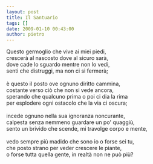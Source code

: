 ```yaml
---
layout: post
title: Il Santuario
tags: []
date: 2009-01-10 00:43:00
author: pietro
---
```

Questo germoglio che vive ai miei piedi,<br/>crescerà al nascosto dove al sicuro sarà,<br/>dove cade lo sguardo mentre non lo vedi,<br/>senti che distruggi, ma non ci si fermerà;<br/><br/>è questo il posto ove ognuno diritto cammina,<br/>costante verso ciò che non si vede ancora,<br/>sperando che qualcuno prima o poi ci dia la rima<br/>per esplodere ogni ostacolo che la via ci oscura;<br/><br/>incede ognuno nella sua ignoranza noncurante,<br/>calpesta senza nemmeno guardare un po' quaggiù,<br/>sento un brivido che scende, mi travolge corpo e mente,<br/><br/>vedo sempre più madido che sono io o forse sei tu,<br/>che posto strano per veder crescere le piante,<br/>o forse tutta quella gente, in realtà non ne può più?
